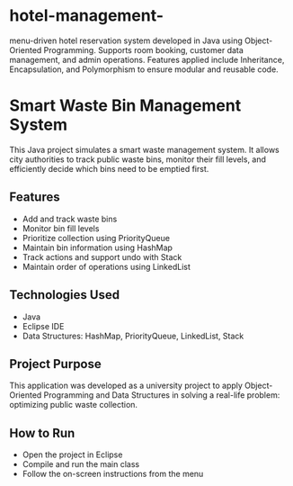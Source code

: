 # hotel-management-
menu-driven hotel reservation system developed in Java using Object-Oriented Programming. Supports room booking, customer data management, and admin operations. Features applied include Inheritance, Encapsulation, and Polymorphism to ensure modular and reusable code.
# Smart Waste Bin Management System

This Java project simulates a smart waste management system. It allows city authorities to track public waste bins, monitor their fill levels, and efficiently decide which bins need to be emptied first.

## Features
- Add and track waste bins
- Monitor bin fill levels
- Prioritize collection using PriorityQueue
- Maintain bin information using HashMap
- Track actions and support undo with Stack
- Maintain order of operations using LinkedList

## Technologies Used
- Java
- Eclipse IDE
- Data Structures: HashMap, PriorityQueue, LinkedList, Stack

## Project Purpose
This application was developed as a university project to apply Object-Oriented Programming and Data Structures in solving a real-life problem: optimizing public waste collection.

## How to Run
- Open the project in Eclipse
- Compile and run the main class
- Follow the on-screen instructions from the menu
